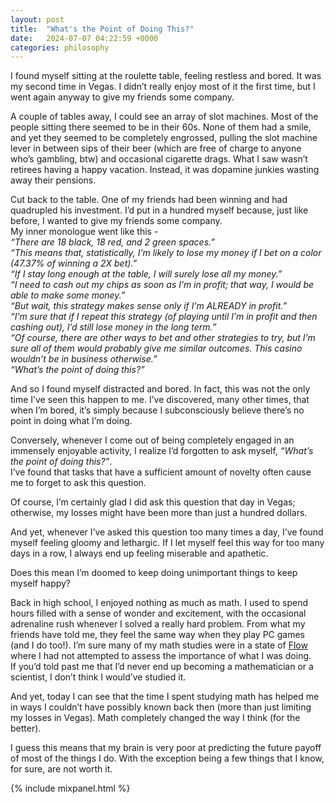 ```yaml
---
layout: post
title:  "What's the Point of Doing This?"
date:   2024-07-07 04:22:59 +0000
categories: philosophy
---
```

I found myself sitting at the roulette table, feeling restless and bored. It was my second time in Vegas. I didn’t really enjoy most of it the first time, but I went again anyway to give my friends some company.

A couple of tables away, I could see an array of slot machines. Most of the people sitting there seemed to be in their 60s. None of them had a smile, and yet they seemed to be completely engrossed, pulling the slot machine lever in between sips of their beer (which are free of charge to anyone who’s gambling, btw) and occasional cigarette drags. What I saw wasn’t retirees having a happy vacation. Instead, it was dopamine junkies wasting away their pensions.

Cut back to the table. One of my friends had been winning and had quadrupled his investment. I’d put in a hundred myself because, just like before, I wanted to give my friends some company.\
My inner monologue went like this - \
*“There are 18 black, 18 red, and 2 green spaces.”*\
*“This means that, statistically, I’m likely to lose my money if I bet on a color (47.37% of winning a 2X bet).”*\
*“If I stay long enough at the table, I will surely lose all my money.”*\
*“I need to cash out my chips as soon as I’m in profit; that way, I would be able to make some money.”*\
*“But wait, this strategy makes sense only if I’m ALREADY in profit.”*\
*“I’m sure that if I repeat this strategy (of playing until I’m in profit and then cashing out), I’d still lose money in the long term.”*\
*“Of course, there are other ways to bet and other strategies to try, but I’m sure all of them would probably give me similar outcomes. This casino wouldn’t be in business otherwise.”*\
*“What’s the point of doing this?”*

And so I found myself distracted and bored. In fact, this was not the only time I’ve seen this happen to me. I’ve discovered, many other times, that when I’m bored, it’s simply because I subconsciously believe there’s no point in doing what I’m doing.

Conversely, whenever I come out of being completely engaged in an immensely enjoyable activity, I realize I’d forgotten to ask myself, *“What’s the point of doing this?”*.\
I’ve found that tasks that have a sufficient amount of novelty often cause me to forget to ask this question.

Of course, I’m certainly glad I did ask this question that day in Vegas; otherwise, my losses might have been more than just a hundred dollars.

And yet, whenever I’ve asked this question too many times a day, I’ve found myself feeling gloomy and lethargic. If I let myself feel this way for too many days in a row, I always end up feeling miserable and apathetic.

Does this mean I’m doomed to keep doing unimportant things to keep myself happy?

Back in high school, I enjoyed nothing as much as math. I used to spend hours filled with a sense of wonder and excitement, with the occasional adrenaline rush whenever I solved a really hard problem. From what my friends have told me, they feel the same way when they play PC games (and I do too!). I’m sure many of my math studies were in a state of [Flow](https://en.wikipedia.org/wiki/Flow_(psychology)) where I had not attempted to assess the importance of what I was doing.\
If you’d told past me that I’d never end up becoming a mathematician or a scientist, I don’t think I would’ve studied it.

And yet, today I can see that the time I spent studying math has helped me in ways I couldn’t have possibly known back then (more than just limiting my losses in Vegas). Math completely changed the way I think (for the better).

I guess this means that my brain is very poor at predicting the future payoff of most of the things I do.
With the exception being a few things that I know, for sure, are not worth it.




{% include mixpanel.html %}
